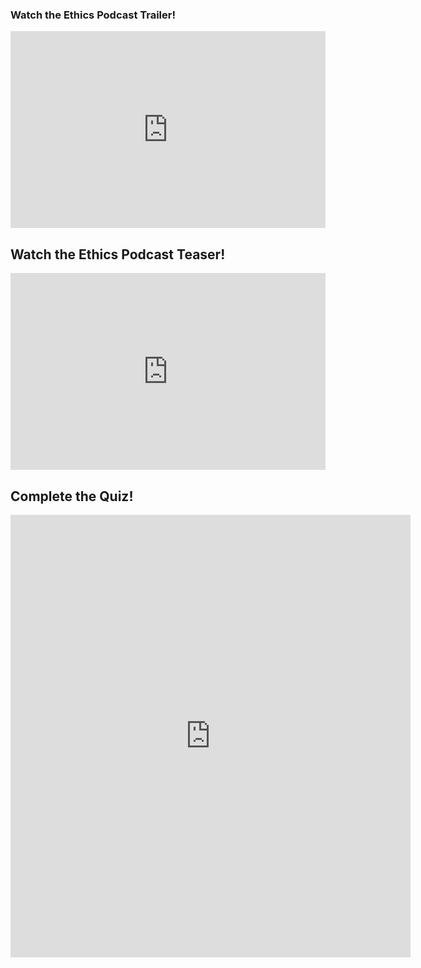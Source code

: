 ### Watch the Ethics Podcast Trailer!

<div style="display: flex; justify-content: center;">
    <iframe width="560" height="315" src="https://www.youtube.com/embed/dTdep5M2zNc" frameborder="0" allow="accelerometer; autoplay; clipboard-write; encrypted-media; gyroscope; picture-in-picture" allowfullscreen></iframe>
</div>

## Watch the Ethics Podcast Teaser!
<div style="display: flex; justify-content: center;">
<iframe width="560" height="315" src="https://www.youtube.com/embed/ieuZeAxxRFw" frameborder="0" allow="accelerometer; autoplay; clipboard-write; encrypted-media; gyroscope; picture-in-picture" allowfullscreen></iframe>
</div>

## Complete the Quiz!
<iframe src="https://docs.google.com/forms/d/e/1FAIpQLScvQC2Mz6NHJU4qdruvI56TTkF9f679y43xl25XhkzjKZ6kLQ/viewform?embedded=true" width="640" height="708" frameborder="0" marginheight="0" marginwidth="0">Loading…</iframe>

